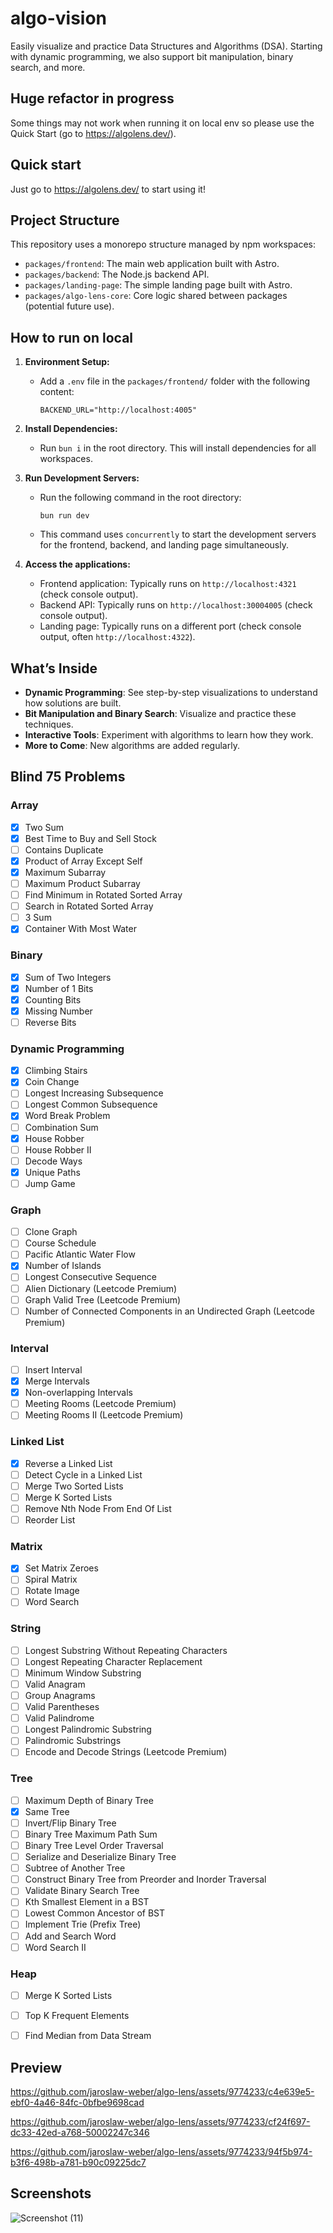 # algo-vision
Easily visualize and practice Data Structures and Algorithms (DSA). Starting with dynamic programming, we also support bit manipulation, binary search, and more.

## Huge refactor in progress

Some things may not work when running it on local env so please use the Quick Start (go to https://algolens.dev/).

## Quick start

Just go to https://algolens.dev/ to start using it!

## Project Structure

This repository uses a monorepo structure managed by npm workspaces:

- `packages/frontend`: The main web application built with Astro.
- `packages/backend`: The Node.js backend API.
- `packages/landing-page`: The simple landing page built with Astro.
- `packages/algo-lens-core`: Core logic shared between packages (potential future use).

## How to run on local

1.  **Environment Setup:**
    - Add a `.env` file in the `packages/frontend/` folder with the following content:
      ```
      BACKEND_URL="http://localhost:4005"
      ```

2.  **Install Dependencies:**
    - Run `bun i` in the root directory. This will install dependencies for all workspaces.

3.  **Run Development Servers:**
    - Run the following command in the root directory:
      ```
      bun run dev
      ```
    - This command uses `concurrently` to start the development servers for the frontend, backend, and landing page simultaneously.

4.  **Access the applications:**
    - Frontend application: Typically runs on `http://localhost:4321` (check console output).
    - Backend API: Typically runs on `http://localhost:30004005` (check console output).
    - Landing page: Typically runs on a different port (check console output, often `http://localhost:4322`).

## What’s Inside
- **Dynamic Programming**: See step-by-step visualizations to understand how solutions are built.
- **Bit Manipulation and Binary Search**: Visualize and practice these techniques.
- **Interactive Tools**: Experiment with algorithms to learn how they work.
- **More to Come**: New algorithms are added regularly.

## Blind 75 Problems

### Array
- [x] Two Sum
- [x] Best Time to Buy and Sell Stock
- [ ] Contains Duplicate
- [x] Product of Array Except Self
- [x] Maximum Subarray
- [ ] Maximum Product Subarray
- [ ] Find Minimum in Rotated Sorted Array
- [ ] Search in Rotated Sorted Array
- [ ] 3 Sum
- [x] Container With Most Water

### Binary
- [x] Sum of Two Integers
- [x] Number of 1 Bits
- [x] Counting Bits
- [x] Missing Number
- [ ] Reverse Bits

### Dynamic Programming
- [x] Climbing Stairs
- [x] Coin Change
- [ ] Longest Increasing Subsequence
- [ ] Longest Common Subsequence
- [x] Word Break Problem
- [ ] Combination Sum
- [x] House Robber
- [ ] House Robber II
- [ ] Decode Ways
- [x] Unique Paths
- [ ] Jump Game

### Graph
- [ ] Clone Graph
- [ ] Course Schedule
- [ ] Pacific Atlantic Water Flow
- [x] Number of Islands
- [ ] Longest Consecutive Sequence
- [ ] Alien Dictionary (Leetcode Premium)
- [ ] Graph Valid Tree (Leetcode Premium)
- [ ] Number of Connected Components in an Undirected Graph (Leetcode Premium)

### Interval
- [ ] Insert Interval
- [x] Merge Intervals
- [x] Non-overlapping Intervals
- [ ] Meeting Rooms (Leetcode Premium)
- [ ] Meeting Rooms II (Leetcode Premium)

### Linked List
- [x] Reverse a Linked List
- [ ] Detect Cycle in a Linked List
- [ ] Merge Two Sorted Lists
- [ ] Merge K Sorted Lists
- [ ] Remove Nth Node From End Of List
- [ ] Reorder List

### Matrix
- [x] Set Matrix Zeroes
- [ ] Spiral Matrix
- [ ] Rotate Image
- [ ] Word Search

### String
- [ ] Longest Substring Without Repeating Characters
- [ ] Longest Repeating Character Replacement
- [ ] Minimum Window Substring
- [ ] Valid Anagram
- [ ] Group Anagrams
- [ ] Valid Parentheses
- [ ] Valid Palindrome
- [ ] Longest Palindromic Substring
- [ ] Palindromic Substrings
- [ ] Encode and Decode Strings (Leetcode Premium)

### Tree
- [ ] Maximum Depth of Binary Tree
- [x] Same Tree
- [ ] Invert/Flip Binary Tree
- [ ] Binary Tree Maximum Path Sum
- [ ] Binary Tree Level Order Traversal
- [ ] Serialize and Deserialize Binary Tree
- [ ] Subtree of Another Tree
- [ ] Construct Binary Tree from Preorder and Inorder Traversal
- [ ] Validate Binary Search Tree
- [ ] Kth Smallest Element in a BST
- [ ] Lowest Common Ancestor of BST
- [ ] Implement Trie (Prefix Tree)
- [ ] Add and Search Word
- [ ] Word Search II

### Heap
- [ ] Merge K Sorted Lists
- [ ] Top K Frequent Elements
- [ ] Find Median from Data Stream


## Preview

https://github.com/jaroslaw-weber/algo-lens/assets/9774233/c4e639e5-ebf0-4a46-84fc-0bfbe9698cad


https://github.com/jaroslaw-weber/algo-lens/assets/9774233/cf24f697-dc33-42ed-a768-50002247c346


https://github.com/jaroslaw-weber/algo-lens/assets/9774233/94f5b974-b3f6-498b-a781-b90c09225dc7


## Screenshots

![Screenshot (11)](https://github.com/jaroslaw-weber/algo-lens/assets/9774233/d26c35cc-0353-44e4-89b2-9208daed4ef0)
